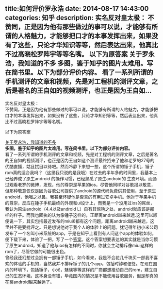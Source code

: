 title:如何评价罗永浩
date: 2014-08-17   14:43:00 
categories: 知乎 
 description: 实名反对皇太极： 不赞同，正是因为他有那些做过的事可以说，才能够有所谓的人格魅力，才能够把口才的本事发挥出来，如果没有了这些，只论才华知识等等，然后表达出来，他真比不过高晓松罗阵宇等等名嘴。 以下为原答案 关于罗永浩，我知道的不多 多图，鉴于知乎的图片太难用。写在简书里。以下为部分评价内容。 看了一系列所谓的手机测评的文章和视频，先是对工程机的测评文章，之后是著名的王自如的视频测评，也正是因为王自如…
  --- 
 实名反对皇太极：  
不赞同，正是因为他有那些做过的事可以说，才能够有所谓的人格魅力，才能够把口才的本事发挥出来，如果没有了这些，只论才华知识等等，然后表达出来，他真比不过高晓松罗阵宇等等名嘴。  

以下为原答案  

[关于罗永浩，我知道的不多](https://link.zhihu.com/?target=http%3A//jianshu.io/p/f7145ac592db)  
**多图，鉴于知乎的图片太难用。写在简书里。以下为部分评价内容。**  
看了一系列所谓的手机测评的文章和视频，先是对工程机的测评文章，之后是著名的王自如的视频测评，也正是因为王自如这个测评最终招来了他和老罗的27号的优酷直播，姑且拭目以待吧。然而冷静下来想一想，这个所谓的锤子手机，锤子rom真的适合我吗？（这里我只说的是我哦）在过去的半年多的时间里，我基本上已经养成了原生android 的操作习惯，已经熟悉了原生android的 生态环境。而通过观看老罗的微博，发现，他的尊崇是苹果的ios，尽管他同样对谷歌报以敬意，但那种敬意仅仅是因为谷歌公司提供了android的源代码免费供其使用，至于原生android，他嗤之以鼻，我甚至怀疑他是否真的有用过安卓手机。他对于苹果手机的尊崇，反应在锤子手机最终的外观和ui设计上，而我是一个没用过ios的屌丝，我认为原生android（4.4以及android L）自有其惊艳之处，android就应该是那样的样子。而我也固执的认为像锤子这样的，正距离android越来越远.这里可以顺便说一下，其实包括最近发布的miui6都有这个问题，距离android越来越远，这里并不是要批评之。只是想说他对于我个人的体验上的问题。犹记得年初小米公司发布了一个名叫小米系统的app，于是在知乎上看到有人问这个app的体验如何，便下载下来，体验了一把，写了一个[答案](http://www.zhihu.com/question/23245385/answer/24084854)。这个答案想要表达的其实就是当你习惯了原生android，知道了他与ios有怎样的不同时，你就会主动排斥像miui这样的rom了，尽管它做的可能很出色。  
曾经我还幻想过会拥有一部锤子手机，如今看来，我是不会花几千块买一部我不喜欢的体验的手机的，当然我并不排斥锤子的几个app，包括时钟和便签。在现在国内的环境下，包括锤子，小米，魅族等等这样的厂商都想推动自己的rom，建立自己的生态环境，这本身没有错，毕竟国内的情况是不能使用谷歌服务，但是却真的在离android越来越远了。